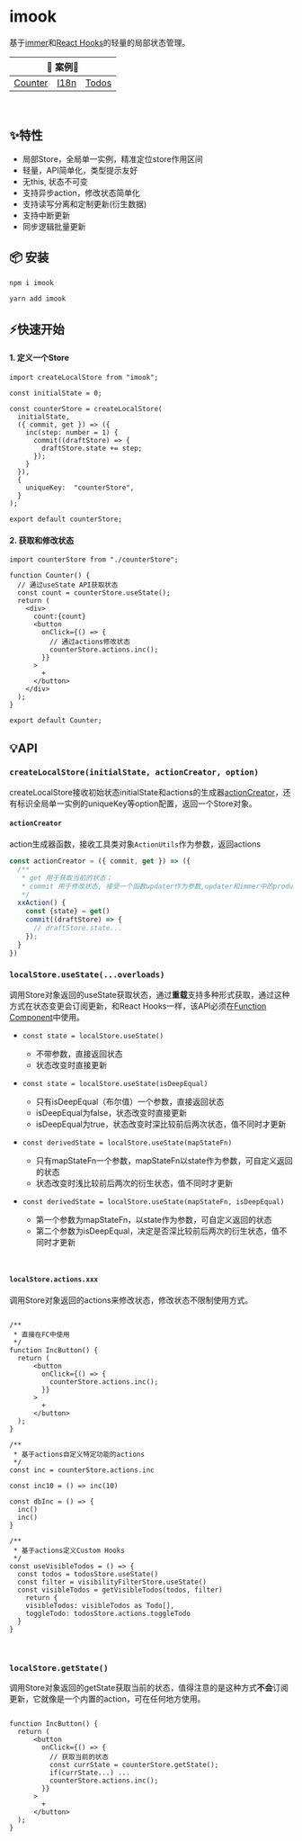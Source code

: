 # imook

基于[immer](https://immerjs.github.io/immer/docs/introduction)和[React Hooks](https://reactjs.org/docs/hooks-intro.html)的轻量的局部状态管理。

<table>
  <thead>
    <tr>
      <th colspan="3">🎯 案例🎯</th>
    </tr>
  </thead>
  <tbody>
    <tr>
      <td><a href="https://codesandbox.io/s/counter-lj3h5" rel="nofollow">Counter</a></td>
      <td><a href="https://codesandbox.io/s/i18n-ipcvd" rel="nofollow">I18n</a></td>
      <td><a href="https://codesandbox.io/s/todos-bmnnq" rel="nofollow">Todos</a></td>
    </tr>
  </tbody>
</table>
<br />

## ✨特性
+ 局部Store，全局单一实例，精准定位store作用区间
+ 轻量，API简单化，类型提示友好
+ 无this, 状态不可变
+ 支持异步action，修改状态简单化
+ 支持读写分离和定制更新(衍生数据)
+ 支持中断更新
+ 同步逻辑批量更新

## 📦 安装

```sh
npm i imook
```

```sh
yarn add imook
```

## ⚡快速开始

#### 1. 定义一个Store
```tsx
import createLocalStore from "imook";

const initialState = 0;

const counterStore = createLocalStore(
  initialState,
  ({ commit, get }) => ({
    inc(step: number = 1) {
      commit((draftStore) => {
        draftStore.state += step;
      });
    }
  }),
  {
    uniqueKey:  "counterStore",
  }
);

export default counterStore;
```

#### 2. 获取和修改状态

```tsx
import counterStore from "./counterStore";

function Counter() {
  // 通过useState API获取状态
  const count = counterStore.useState();
  return (
    <div>
      count:{count}
      <button
        onClick={() => {
          // 通过actions修改状态
          counterStore.actions.inc();
        }}
      >
        +
      </button>
    </div>
  );
}

export default Counter;

```

## 💡API
### ```createLocalStore(initialState, actionCreator, option)```
createLocalStore接收初始状态initialState和actions的生成器[actionCreator](#actionCreator)，还有标识全局单一实例的uniqueKey等option配置，返回一个Store对象。

#### ```actionCreator```
action生成器函数，接收工具类对象```ActionUtils```作为参数，返回actions

```ts
const actionCreator = ({ commit, get }) => ({
  /**
   * get 用于获取当前的状态；
   * commit 用于修改状态, 接受一个函数updater作为参数,updater和immer中的produce的第二个参数保持一致,通过操作draftStore.state完成对state的修改
   */
  xxAction() {
    const {state} = get()
    commit((draftStore) => {
      // draftStore.state...
    });
  }
})
```

### ```localStore.useState(...overloads)```
调用Store对象返回的useState获取状态，通过**重载**支持多种形式获取，通过这种方式在状态变更会订阅更新，和React Hooks一样，该API必须在[Function Component](https://reactjs.org/docs/hooks-state.html#hooks-and-function-components)中使用。

+ ```const state = localStore.useState()```
  <p style="margin-bottom: .5em;"></p>

  + 不带参数，直接返回状态
  + 状态改变时直接更新

+ ```const state = localStore.useState(isDeepEqual)```
  <p style="margin-bottom: .5em;"></p>

  + 只有isDeepEqual（布尔值）一个参数，直接返回状态
  + isDeepEqual为false，状态改变时直接更新
  + isDeepEqual为true，状态改变时深比较前后两次状态，值不同时才更新

+ ```const derivedState = localStore.useState(mapStateFn)```
  <p style="margin-bottom: .5em;"></p>

  + 只有mapStateFn一个参数，mapStateFn以state作为参数，可自定义返回的状态
  + 状态改变时浅比较前后两次的衍生状态，值不同时才更新


+ ```const derivedState = localStore.useState(mapStateFn, isDeepEqual)```
  <p style="margin-bottom: .5em;"></p>

  + 第一个参数为mapStateFn，以state作为参数，可自定义返回的状态
  + 第二个参数为isDeepEqual，决定是否深比较前后两次的衍生状态，值不同时才更新
<br />

#### ```localStore.actions.xxx```
调用Store对象返回的actions来修改状态，修改状态不限制使用方式。

```tsx

/**
 * 直接在FC中使用
 */
function IncButton() {
  return (
      <button
        onClick={() => {
          counterStore.actions.inc();
        }}
      >
        +
      </button>
  );
}

/**
 * 基于actions自定义特定功能的actions
 */
const inc = counterStore.actions.inc

const inc10 = () => inc(10)

const dbInc = () => {
  inc()
  inc()
}

/**
 * 基于actions定义Custom Hooks
 */
const useVisibleTodos = () => {
  const todos = todosStore.useState()
  const filter = visibilityFilterStore.useState()
  const visibleTodos = getVisibleTodos(todos, filter)
    return {
    visibleTodos: visibleTodos as Todo[],
    toggleTodo: todosStore.actions.toggleTodo
  }
}

```
<br />

### ```localStore.getState()```
调用Store对象返回的getState获取当前的状态，值得注意的是这种方式**不会**订阅更新，它就像是一个内置的action，可在任何地方使用。

```tsx

function IncButton() {
  return (
      <button
        onClick={() => {
          // 获取当前的状态
          const currState = counterStore.getState();
          if(currState...) ...
          counterStore.actions.inc();
        }}
      >
        +
      </button>
  );
}

```



